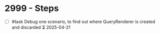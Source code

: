 # 2999 - Steps

- [ ] #task Debug one scenario, to find out where QueryRenderer is created and discarded ⏳ 2025-04-21
